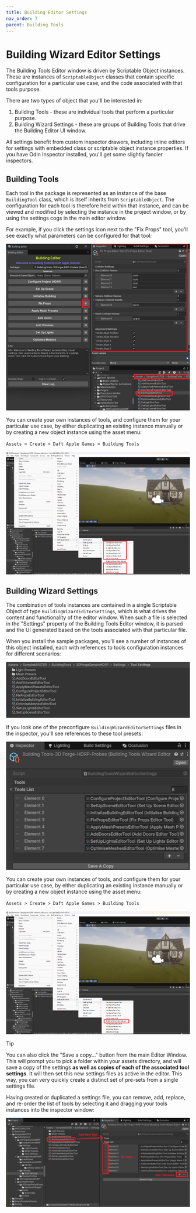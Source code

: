 ```yaml
---
title: Building Editor Settings
nav_order: 7
parent: Building Tools
---
```


# Building Wizard Editor Settings

The Building Tools Editor window is driven by Scriptable Object instances. These are instances of `ScriptableObject` classes that contain specific configuration for a particular use case, and the code associated with that tools purpose.

There are two types of object that you'll be interested in:

1. Building Tools - these are individual tools that perform a particular purpose.
2. Building Wizard Settings - these are groups of Building Tools that drive the Building Editor UI window.

All settings benefit from custom inspector drawers, including inline editors for settings with embedded class or scriptable object instance properties. If you have Odin Inspector installed, you'll get some slightly fancier inspectors.

## Building Tools

Each tool in the package is represented as an instance of the base `BuildingTool` class, which is itself inherits from `ScriptableObject`. The configuration for each tool is therefore held within that instance, and can be viewed and modified by selecting the instance in the project window, or by using the settings cogs in the main editor window.

For example, if you click the settings icon next to the "Fix Props" tool, you'll see exactly what parameters can be configured for that tool:

![](.\media\fixpropstoolsettings.png)

You can create your own instances of tools, and configure them for your particular use case, by either duplicating an existing instance manually or by creating a new object instance using the asset menu:

`Assets > Create > Daft Apple Games > Building Tools`

![](.\media\createnewtoolassets.png)

## Building Wizard Settings

The combination of tools instances are contained in a single Scriptable Object of type `BuildingWizardEditorSettings`, which is what drives the content and functionality of the editor window. When such a file is selected in the "Settings" property of the Building Tools Editor window, it is parsed and the UI generated based on the tools associated with that particular file.

When you install the sample packages, you'll see a number of instances of this object installed, each with references to tools configuration instances for different scenarios:

![](.\media\sampletoolsettings.png)

If you look one of the preconfigure `BuildingWizardEditorSettings` files in the inspector, you'll see references to these tool presets:

![](./media/samplebuildingwizardsettings.png)

You can create your own instances of tools, and configure them for your particular use case, by either duplicating an existing instance manually or by creating a new object instance using the asset menu:

`Assets > Create > Daft Apple Games > Building Tools`

![](.\media\createnewsettingsassets.png)

> [!TIP]
>
> You can also click the "Save a copy..." button from the main Editor Window. This will prompt you to pick a folder within your assets directory, and will save a copy of the settings **as well as copies of each of the associated tool settings**. It will then set this new settings files as active in the editor. This way, you can very quickly create a distinct set of pre-sets from a single settings file.

Having created or duplicated a settings file, you can remove, add, replace, and re-order the list of tools by selecting it and dragging your tools instances into the inspector window:

![](.\media\addtooltosettings.png)

